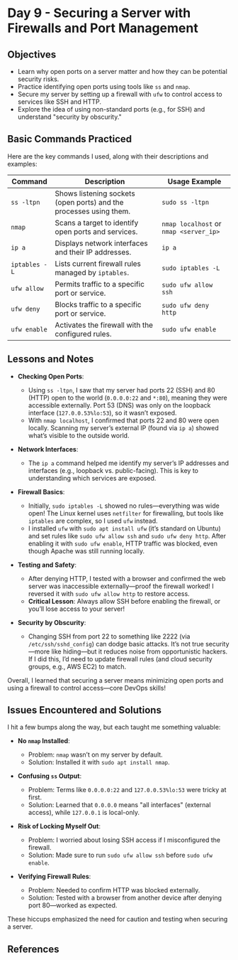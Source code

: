 # Day 9 - Securing a Server with Firewalls and Port Management

## Objectives

- Learn why open ports on a server matter and how they can be potential security risks.
- Practice identifying open ports using tools like `ss` and `nmap`.
- Secure my server by setting up a firewall with `ufw` to control access to services like SSH and HTTP.
- Explore the idea of using non-standard ports (e.g., for SSH) and understand "security by obscurity."

## Basic Commands Practiced

Here are the key commands I used, along with their descriptions and examples:

| Command       | Description                                           | Usage Example                                      |
|---------------|-------------------------------------------------------|----------------------------------------------------|
| `ss -ltpn`    | Shows listening sockets (open ports) and the processes using them. | `sudo ss -ltpn`                          |
| `nmap`        | Scans a target to identify open ports and services.   | `nmap localhost` or `nmap <server_ip>`             |
| `ip a`        | Displays network interfaces and their IP addresses.   | `ip a`                                             |
| `iptables -L` | Lists current firewall rules managed by `iptables`.   | `sudo iptables -L`                                 |
| `ufw allow`   | Permits traffic to a specific port or service.        | `sudo ufw allow ssh`                               |
| `ufw deny`    | Blocks traffic to a specific port or service.         | `sudo ufw deny http`                               |
| `ufw enable`  | Activates the firewall with the configured rules.     | `sudo ufw enable`                                  |

## Lessons and Notes

- **Checking Open Ports**:
  - Using `ss -ltpn`, I saw that my server had ports 22 (SSH) and 80 (HTTP) open to the world (`0.0.0.0:22` and `*:80`), meaning they were accessible externally. Port 53 (DNS) was only on the loopback interface (`127.0.0.53%lo:53`), so it wasn’t exposed.
  - With `nmap localhost`, I confirmed that ports 22 and 80 were open locally. Scanning my server’s external IP (found via `ip a`) showed what’s visible to the outside world.

- **Network Interfaces**:
  - The `ip a` command helped me identify my server’s IP addresses and interfaces (e.g., loopback vs. public-facing). This is key to understanding which services are exposed.

- **Firewall Basics**:
  - Initially, `sudo iptables -L` showed no rules—everything was wide open! The Linux kernel uses `netfilter` for firewalling, but tools like `iptables` are complex, so I used `ufw` instead.
  - I installed `ufw` with `sudo apt install ufw` (it’s standard on Ubuntu) and set rules like `sudo ufw allow ssh` and `sudo ufw deny http`. After enabling it with `sudo ufw enable`, HTTP traffic was blocked, even though Apache was still running locally.

- **Testing and Safety**:
  - After denying HTTP, I tested with a browser and confirmed the web server was inaccessible externally—proof the firewall worked! I reversed it with `sudo ufw allow http` to restore access.
  - **Critical Lesson**: Always allow SSH before enabling the firewall, or you’ll lose access to your server!

- **Security by Obscurity**:
  - Changing SSH from port 22 to something like 2222 (via `/etc/ssh/sshd_config`) can dodge basic attacks. It’s not true security—more like hiding—but it reduces noise from opportunistic hackers. If I did this, I’d need to update firewall rules (and cloud security groups, e.g., AWS EC2) to match.

Overall, I learned that securing a server means minimizing open ports and using a firewall to control access—core DevOps skills!

## Issues Encountered and Solutions

I hit a few bumps along the way, but each taught me something valuable:

- **No `nmap` Installed**:
  - Problem: `nmap` wasn’t on my server by default.
  - Solution: Installed it with `sudo apt install nmap`.

- **Confusing `ss` Output**:
  - Problem: Terms like `0.0.0.0:22` and `127.0.0.53%lo:53` were tricky at first.
  - Solution: Learned that `0.0.0.0` means "all interfaces" (external access), while `127.0.0.1` is local-only.

- **Risk of Locking Myself Out**:
  - Problem: I worried about losing SSH access if I misconfigured the firewall.
  - Solution: Made sure to run `sudo ufw allow ssh` before `sudo ufw enable`.

- **Verifying Firewall Rules**:
  - Problem: Needed to confirm HTTP was blocked externally.
  - Solution: Tested with a browser from another device after denying port 80—worked as expected.

These hiccups emphasized the need for caution and testing when securing a server.

## References
